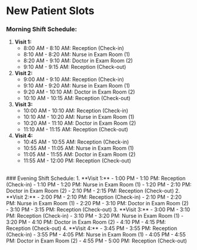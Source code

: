 # New Patient Slots
### Morning Shift Schedule:
1. **Visit 1:**
   - 8:00 AM - 8:10 AM: Reception (Check-in)
   - 8:10 AM - 8:20 AM: Nurse in Exam Room (1)
   - 8:20 AM - 9:10 AM: Doctor in Exam Room (2)
   - 9:10 AM - 9:15 AM: Reception (Check-out)
2. **Visit 2:**
   - 9:00 AM - 9:10 AM: Reception (Check-in)
   - 9:10 AM - 9:20 AM: Nurse in Exam Room (1)
   - 9:20 AM - 10:10 AM: Doctor in Exam Room (2)
   - 10:10 AM - 10:15 AM: Reception (Check-out)
3. **Visit 3:**
   - 10:00 AM - 10:10 AM: Reception (Check-in)
   - 10:10 AM - 10:20 AM: Nurse in Exam Room (1)
   - 10:20 AM - 11:10 AM: Doctor in Exam Room (2)
   - 11:10 AM - 11:15 AM: Reception (Check-out)
4. **Visit 4:**
   - 10:45 AM - 10:55 AM: Reception (Check-in)
   - 10:55 AM - 11:05 AM: Nurse in Exam Room (1)
   - 11:05 AM - 11:55 AM: Doctor in Exam Room (2)
   - 11:55 AM - 12:00 PM: Reception (Check-out)

<br>
### Evening Shift Schedule:
1. **Visit 1:**
   - 1:00 PM - 1:10 PM: Reception (Check-in)
   - 1:10 PM - 1:20 PM: Nurse in Exam Room (1)
   - 1:20 PM - 2:10 PM: Doctor in Exam Room (2)
   - 2:10 PM - 2:15 PM: Reception (Check-out)
2. **Visit 2:**
   - 2:00 PM - 2:10 PM: Reception (Check-in)
   - 2:10 PM - 2:20 PM: Nurse in Exam Room (1)
   - 2:20 PM - 3:10 PM: Doctor in Exam Room (2)
   - 3:10 PM - 3:15 PM: Reception (Check-out)
3. **Visit 3:**
   - 3:00 PM - 3:10 PM: Reception (Check-in)
   - 3:10 PM - 3:20 PM: Nurse in Exam Room (1)
   - 3:20 PM - 4:10 PM: Doctor in Exam Room (2)
   - 4:10 PM - 4:15 PM: Reception (Check-out)
4. **Visit 4:**
   - 3:45 PM - 3:55 PM: Reception (Check-in)
   - 3:55 PM - 4:05 PM: Nurse in Exam Room (1)
   - 4:05 PM - 4:55 PM: Doctor in Exam Room (2)
   - 4:55 PM - 5:00 PM: Reception (Check-out)
